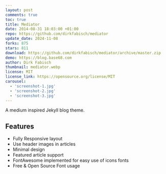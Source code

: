 ```yaml
---
layout: post
comments: true
toc: true
title: Mediator
date: 2014-08-31 18:03:00 +01:00
repo: https://github.com/dirkfabisch/mediator
update_date: 2024-11-08
forks: 875
stars: 811
download: https://github.com/dirkfabisch/mediator/archive/master.zip
demo: https://blog.base68.com
author: Dirk Fabisch
thumbnail: mediator.webp
license: MIT
license_link: https://opensource.org/license/MIT
carousel:
  - 'screenshot-1.jpg'
  - 'screenshot-2.jpg'
  - 'screenshot-3.jpg'
---
```


A medium inspired Jekyll blog theme.

## Features

* Fully Responsive layout
* Use header images in articles
* Minimal design
* Featured article support
* FontAwesome implemented for easy use of icons fonts
* Free & Open Source Font usage
